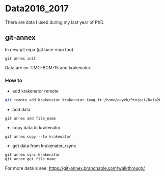 # Data2016_2017
There are data I used during my last year of PhD.


## git-annex

In new git repo (git bare repo too)
```
git annex init
```
Data are on TIMC-BCM-15 and krakenator.


### How to

- add krakenator remote
```sh
git remote add krakenator krakenator.imag.fr:/home/cayek/Project/Data2016_2017
```

- add data
```
git annex add file_name
```

- copy data to krakenator
```
git annex copy --to krakenator
```

- get data from krakenator_rsync
```
git annex sync krakenator
git annex get file_name
```



For more details see: https://git-annex.branchable.com/walkthrough/
